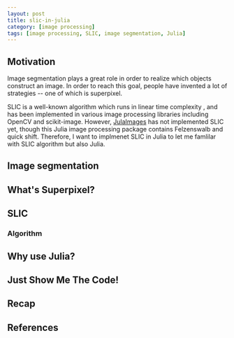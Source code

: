 ```yaml
---
layout: post
title: slic-in-julia
category: [image processing]
tags: [image processing, SLIC, image segmentation, Julia]
---
```


## Motivation
Image segmentation plays a great role in order to realize which
objects construct an image. In order to reach this goal, people
have invented a lot of strategies -- one of which is superpixel.

SLIC is a well-known algorithm which runs in linear time complexity
, and has been implemented in various image processing libraries
including OpenCV and scikit-image. However, [JulaImages](
https://juliaimages.org/latest/) has not implemented SLIC yet,
though this Julia image processing package contains Felzenswalb
and quick shift. Therefore, I want to implmenet SLIC in Julia
to let me famlilar with SLIC algorithm but also Julia.

## Image segmentation

## What's Superpixel?

## SLIC
### Algorithm

## Why use Julia?

## Just Show Me The Code!

## Recap

## References

